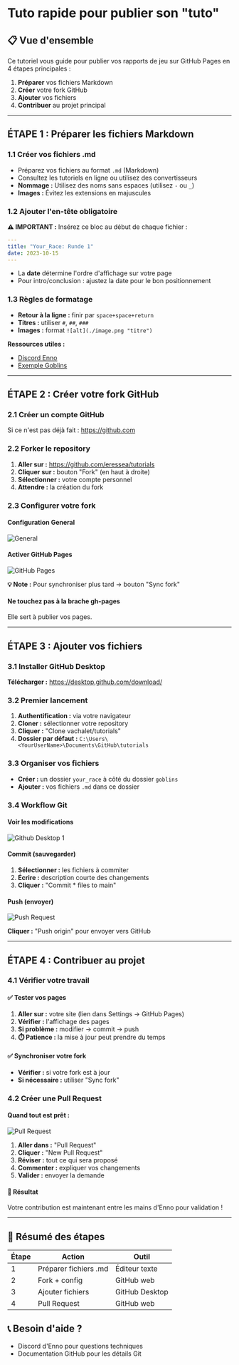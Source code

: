 # Tuto rapide pour publier son "tuto"

## 📋 Vue d'ensemble

Ce tutoriel vous guide pour publier vos rapports de jeu sur GitHub Pages en 4 étapes principales :

1. **Préparer** vos fichiers Markdown
2. **Créer** votre fork GitHub  
3. **Ajouter** vos fichiers
4. **Contribuer** au projet principal

---

## ÉTAPE 1 : Préparer les fichiers Markdown

### 1.1 Créer vos fichiers .md

- Préparez vos fichiers au format `.md` (Markdown)
- Consultez les tutoriels en ligne ou utilisez des convertisseurs
- **Nommage :** Utilisez des noms sans espaces (utilisez `-` ou `_`)
- **Images :** Évitez les extensions en majuscules

### 1.2 Ajouter l'en-tête obligatoire

**⚠️ IMPORTANT :** Insérez ce bloc au début de chaque fichier :

```yaml
---
title: "Your_Race: Runde 1"
date: 2023-10-15
---
```

- La **date** détermine l'ordre d'affichage sur votre page
- Pour intro/conclusion : ajustez la date pour le bon positionnement

### 1.3 Règles de formatage

- **Retour à la ligne :** finir par `space+space+return`
- **Titres :** utiliser `#`, `##`, `###`
- **Images :** format `![alt](./image.png "titre")`

**Ressources utiles :**
- [Discord Enno](https://discord.com/channels/509396702663278592/1193551778952781846/1404064429024346177)
- [Exemple Goblins](https://eressea.github.io/tutorials/goblins/)

---

## ÉTAPE 2 : Créer votre fork GitHub

### 2.1 Créer un compte GitHub
Si ce n'est pas déjà fait : https://github.com

### 2.2 Forker le repository

1. **Aller sur :** https://github.com/eressea/tutorials
2. **Cliquer sur :** bouton "Fork" (en haut à droite)
3. **Sélectionner :** votre compte personnel
4. **Attendre :** la création du fork

### 2.3 Configurer votre fork

#### Configuration General
![General](./tuto1.png "General")

#### Activer GitHub Pages
![GitHub Pages](./tuto2.png "GitHub Pages")

**💡 Note :** Pour synchroniser plus tard → bouton "Sync fork"

#### Ne touchez pas à la brache gh-pages

Elle sert à publier vos pages.


---

## ÉTAPE 3 : Ajouter vos fichiers

### 3.1 Installer GitHub Desktop

**Télécharger :** https://desktop.github.com/download/

### 3.2 Premier lancement

1. **Authentification :** via votre navigateur
2. **Cloner :** sélectionner votre repository
3. **Cliquer :** "Clone vachalet/tutorials"
4. **Dossier par défaut :** `C:\Users\<YourUserName>\Documents\GitHub\tutorials`

### 3.3 Organiser vos fichiers

- **Créer :** un dossier `your_race` à côté du dossier `goblins`
- **Ajouter :** vos fichiers `.md` dans ce dossier

### 3.4 Workflow Git

#### Voir les modifications
![Github Desktop 1](./tuto3.png "Github Desktop 1")

#### Commit (sauvegarder)
1. **Sélectionner :** les fichiers à commiter
2. **Écrire :** description courte des changements
3. **Cliquer :** "Commit * files to main"

#### Push (envoyer)
![Push Request](./tuto4.png "Push Request")

**Cliquer :** "Push origin" pour envoyer vers GitHub

---

## ÉTAPE 4 : Contribuer au projet

### 4.1 Vérifier votre travail

#### ✅ Tester vos pages
1. **Aller sur :** votre site (lien dans Settings → GitHub Pages)
2. **Vérifier :** l'affichage des pages
3. **Si problème :** modifier → commit → push
4. **⏱️ Patience :** la mise à jour peut prendre du temps

#### ✅ Synchroniser votre fork
- **Vérifier :** si votre fork est à jour
- **Si nécessaire :** utiliser "Sync fork"

### 4.2 Créer une Pull Request

#### Quand tout est prêt :
![Pull Request](./tuto5.png "Pull Request")

1. **Aller dans :** "Pull Request"
2. **Cliquer :** "New Pull Request"
3. **Réviser :** tout ce qui sera proposé
4. **Commenter :** expliquer vos changements
5. **Valider :** envoyer la demande

#### 🎉 Résultat
Votre contribution est maintenant entre les mains d'Enno pour validation !

---

## 🚀 Résumé des étapes

| Étape | Action | Outil |
|-------|--------|-------|
| 1 | Préparer fichiers .md | Éditeur texte |
| 2 | Fork + config | GitHub web |
| 3 | Ajouter fichiers | GitHub Desktop |
| 4 | Pull Request | GitHub web |

## 📞 Besoin d'aide ?

- Discord d'Enno pour questions techniques
- Documentation GitHub pour les détails Git